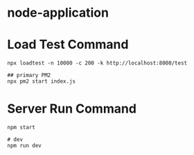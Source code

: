 # node-application





# Load Test Command
``` 
npx loadtest -n 10000 -c 200 -k http://localhost:8000/test 

## primary PM2
npx pm2 start index.js
```

# Server Run Command
``` 
npm start

``` 
    # dev
    npm run dev
 ```
```